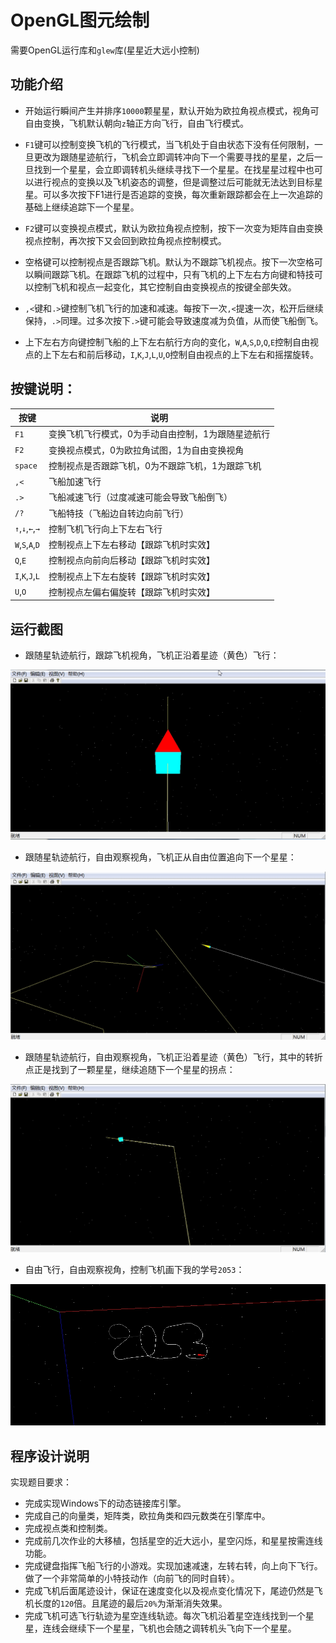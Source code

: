 # OpenGL图元绘制

需要OpenGL运行库和`glew`库(星星近大远小控制)

## 功能介绍

* 开始运行瞬间产生并排序`10000`颗星星，默认开始为欧拉角视点模式，视角可自由变换，飞机默认朝向`z`轴正方向飞行，自由飞行模式。

* `F1`键可以控制变换飞机的飞行模式，当飞机处于自由状态下没有任何限制，一旦更改为跟随星迹航行，飞机会立即调转冲向下一个需要寻找的星星，之后一旦找到一个星星，会立即调转机头继续寻找下一个星星。在找星星过程中也可以进行视点的变换以及飞机姿态的调整，但是调整过后可能就无法达到目标星星。可以多次按下F1进行是否追踪的变换，每次重新跟踪都会在上一次追踪的基础上继续追踪下一个星星。

* `F2`键可以变换视点模式，默认为欧拉角视点控制，按下一次变为矩阵自由变换视点控制，再次按下又会回到欧拉角视点控制模式。

* 空格键可以控制视点是否跟踪飞机。默认为不跟踪飞机视点。按下一次空格可以瞬间跟踪飞机。在跟踪飞机的过程中，只有飞机的上下左右方向键和特技可以控制飞机和视点一起变化，其它控制自由变换视点的按键全部失效。

* `,<`键和`.>`键控制飞机飞行的加速和减速。每按下一次`,<`提速一次，松开后继续保持，`.>`同理。过多次按下`.>`键可能会导致速度减为负值，从而使飞船倒飞。

* 上下左右方向键控制飞船的上下左右航行方向的变化，`W`,`A`,`S`,`D`,`Q`,`E`控制自由视点的上下左右和前后移动，`I`,`K`,`J`,`L`,`U`,`O`控制自由视点的上下左右和摇摆旋转。

## 按键说明：

|按键	         |说明                                           |
|--------------|----------------------------------------------|
|`F1`            |变换飞机飞行模式，0为手动自由控制，1为跟随星迹航行|
|`F2`            |变换视点模式，0为欧拉角试图，1为自由变换视角      |
|`space`        |控制视点是否跟踪飞机，0为不跟踪飞机，1为跟踪飞机   |
|`,<`     |飞船加速飞行                                    |
|`.>`     |飞船减速飞行（过度减速可能会导致飞船倒飞）        |
|`/?`     |飞船特技（飞船边自转边向前飞行）                 |
|`↑`,`↓`,`←`,`→`|控制飞机飞行向上下左右飞行                       |
|`W`,`S`,`A`,`D` |控制视点上下左右移动【跟踪飞机时实效】            |
|`Q`,`E`        |控制视点向前向后移动【跟踪飞机时实效】            |
|`I`,`K`,`J`,`L` |控制视点上下左右旋转【跟踪飞机时实效】            |
|`U`,`O`           |控制视点左偏右偏旋转【跟踪飞机时实效】           |

## 运行截图
* 跟随星轨迹航行，跟踪飞机视角，飞机正沿着星迹（黄色）飞行：

![](https://github.com/xuchenhao001/BIT-homework/blob/master/Computer%20graphics%20and%20visual%20computing/5/01.jpg)

* 跟随星轨迹航行，自由观察视角，飞机正从自由位置追向下一个星星：

![](https://github.com/xuchenhao001/BIT-homework/blob/master/Computer%20graphics%20and%20visual%20computing/5/02.jpg)

* 跟随星轨迹航行，自由观察视角，飞机正沿着星迹（黄色）飞行，其中的转折点正是找到了一颗星星，继续追随下一个星星的拐点：

![](https://github.com/xuchenhao001/BIT-homework/blob/master/Computer%20graphics%20and%20visual%20computing/5/03.jpg)

* 自由飞行，自由观察视角，控制飞机画下我的学号`2053`：

![](https://github.com/xuchenhao001/BIT-homework/blob/master/Computer%20graphics%20and%20visual%20computing/5/04.jpg)

## 程序设计说明

实现题目要求：
* 完成实现Windows下的动态链接库引擎。
* 完成自己的向量类，矩阵类，欧拉角类和四元数类在引擎库中。
* 完成视点类和控制类。
* 完成前几次作业的大移植，包括星空的近大远小，星空闪烁，和星星按需连线功能。
* 完成键盘指挥飞船飞行的小游戏。实现加速减速，左转右转，向上向下飞行。做了一个非常简单的小特技动作（向前飞的同时自转）。
* 完成飞机后面尾迹设计，保证在速度变化以及视点变化情况下，尾迹仍然是飞机长度的`120`倍。且尾迹的最后`20%`为渐渐消失效果。
* 完成飞机可选飞行轨迹为星空连线轨迹。每次飞机沿着星空连线找到一个星星，连线会继续下一个星星，飞机也会随之调转机头飞向下一个星星。
